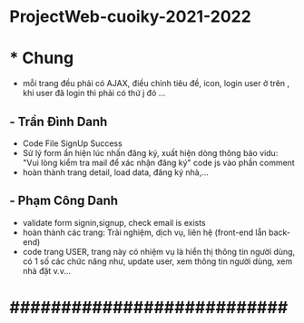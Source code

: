 # ProjectWeb-cuoiky-2021-2022

<h1>* Chung</h1>

- mỗi trang đều phải có AJAX, điều chỉnh tiêu đề, icon, login user ở trên , khi user đã login thì phải có thứ j đó ...


<h2> - Trần Đình Danh</h2>

- Code File SignUp Success
- Sử lý form ẩn hiện lúc nhấn đăng ký, xuất hiện dòng thông báo vidu: "Vui lòng kiểm tra mail để xác nhận đăng ký" code js vào phần comment
- hoàn thành trang detail, load data, đăng ký nhà,...


<h2> - Phạm Công Danh</h2>


- validate form signin,signup, check email is exists
- hoàn thành các trang: Trải nghiệm, dịch vụ, liên hệ (front-end lẫn back-end)
- code trang USER, trang này có nhiệm vụ là hiển thị thông tin người dùng, có 1 số các chức năng như, update user, xem thông tin người dùng, xem nhà đặt v.v...
<h1>###########################</h1>

